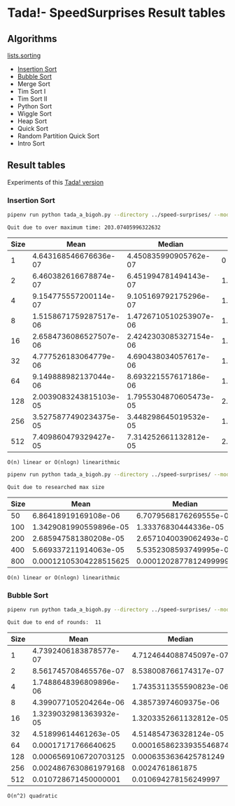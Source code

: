 # Tada!- SpeedSurprises Result tables

## Algorithms

[lists.sorting](https://github.com/Tada-Project/speed-surprises/blob/master/speedsurprises/lists/sorting.py)

- [Insertion Sort](#insertion-sort)
- [Bubble Sort](#bubble-sort)
- Merge Sort
- Tim Sort I
- Tim Sort II
- Python Sort
- Wiggle Sort
- Heap Sort
- Quick Sort
- Random Partition Quick Sort
- Intro Sort


## Result tables

Experiments of this [Tada! version](https://github.com/Tada-Project/tada/tree/20604e14bac7372b44986d548768cdb51bde605d)

### Insertion Sort

```bash
pipenv run python tada_a_bigoh.py --directory ../speed-surprises/ --module speedsurprises.lists.sorting --function insertion_sort --types hypothesis --schema ../speed-surprises/speedsurprises/jsonschema/single_int_list.json
```

`Quit due to over maximum time: 203.07405996322632`

| Size |          Mean          |         Median         |       Ratio        |
|------|------------------------|------------------------|--------------------|
|  1   | 4.643168546676636e-07  | 4.450835990905762e-07  |         0          |
|  2   | 6.460382616678874e-07  | 6.451994781494143e-07  | 1.391373703481627  |
|  4   | 9.154775557200114e-07  | 9.105169792175296e-07  | 1.4170639883720018 |
|  8   | 1.5158671759287517e-06 | 1.4726710510253907e-06 | 1.6558212339094884 |
|  16  | 2.6584736086527507e-06 | 2.4242303085327154e-06 | 1.7537642155381716 |
|  32  | 4.777526183064779e-06  | 4.690438034057617e-06  | 1.7970937035127883 |
|  64  | 9.149888982137044e-06  | 8.693221557617186e-06  | 1.9151938956548844 |
| 128  | 2.0039083243815103e-05 | 1.7955304870605473e-05 | 2.190090315077766  |
| 256  | 3.5275877490234375e-05 | 3.448298645019532e-05  | 1.7603538575609232 |
| 512  | 7.409860479329427e-05  | 7.314252661132812e-05  | 2.100546040670637  |

`O(n) linear or O(nlogn) linearithmic`


```bash
pipenv run python tada_a_bigoh.py --directory ../speed-surprises/ --module speedsurprises.lists.sorting --function insertion_sort --types hypothesis --schema ../speed-surprises/speedsurprises/jsonschema/single_int_list.json --startsize 50
```

`Quit due to researched max size`

| Size |          Mean          |         Median         |       Ratio        |
|------|------------------------|------------------------|--------------------|
|  50  |  6.86418919169108e-06  | 6.7079568176269555e-06 |         0          |
| 100  | 1.3429081990559896e-05 |  1.33376830444336e-05  | 1.9563974149802639 |
| 200  | 2.685947581380208e-05  | 2.6571040039062493e-05 | 2.000097685953754  |
| 400  | 5.669337211914063e-05  | 5.5352308593749995e-05 | 2.1107400796708036 |
| 800  | 0.00012105304228515625 | 0.00012028778124999998 | 2.1352238852676524 |

`O(n) linear or O(nlogn) linearithmic`


### Bubble Sort

```bash
pipenv run python tada_a_bigoh.py --directory ../speed-surprises/ --module speedsurprises.lists.sorting --function bubble_sort --types hypothesis --schema ../speed-surprises/speedsurprises/jsonschema/single_int_list.json
```

`Quit due to end of rounds:  11`

| Size |          Mean          |         Median         |       Ratio        |
|------|------------------------|------------------------|--------------------|
|  1   | 4.7392406183878577e-07 | 4.7124644088745097e-07 |         0          |
|  2   | 8.561745708465576e-07  | 8.538008766174317e-07  | 1.8065648904271114 |
|  4   | 1.7488648396809896e-06 | 1.7435311355590823e-06 | 2.0426498277702514 |
|  8   | 4.399077105204264e-06  |  4.38573974609375e-06  | 2.5153899863449136 |
|  16  | 1.3239032981363932e-05 | 1.3203352661132812e-05 | 3.0095023716910276 |
|  32  |  4.51899614461263e-05  | 4.514854736328124e-05  |  3.41338838793879  |
|  64  |  0.00017171766640625   | 0.00016586233935546874 | 3.7999073447089584 |
| 128  | 0.0006569106720703125  | 0.0006353636425781249  | 3.8255275989844395 |
| 256  | 0.0024867630861979168  |    0.0024761861875     | 3.7855422235121576 |
| 512  |  0.010728671450000001  |  0.010694278156249997  | 4.314311849627531  |

`O(n^2) quadratic`
